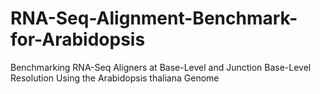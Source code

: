 # RNA-Seq-Alignment-Benchmark-for-Arabidopsis
Benchmarking RNA-Seq Aligners at Base-Level and Junction Base-Level Resolution Using the Arabidopsis thaliana Genome
